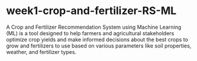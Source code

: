 # week1-crop-and-fertilizer-RS-ML
A Crop and Fertilizer Recommendation System using Machine Learning (ML) is a tool designed to help farmers and agricultural stakeholders optimize crop yields and make informed decisions about the best crops to grow and fertilizers to use based on various parameters like soil properties, weather, and fertilizer types.
